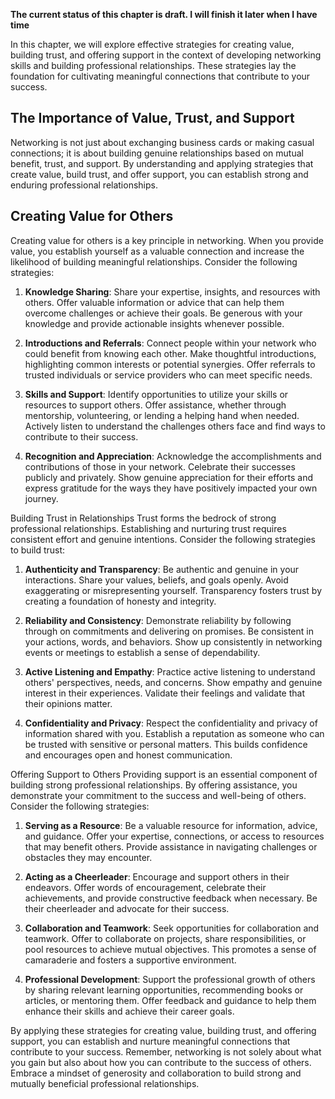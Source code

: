 **The current status of this chapter is draft. I will finish it later when I have time**

In this chapter, we will explore effective strategies for creating value, building trust, and offering support in the context of developing networking skills and building professional relationships. These strategies lay the foundation for cultivating meaningful connections that contribute to your success.

The Importance of Value, Trust, and Support
-------------------------------------------

Networking is not just about exchanging business cards or making casual connections; it is about building genuine relationships based on mutual benefit, trust, and support. By understanding and applying strategies that create value, build trust, and offer support, you can establish strong and enduring professional relationships.

Creating Value for Others
-------------------------

Creating value for others is a key principle in networking. When you provide value, you establish yourself as a valuable connection and increase the likelihood of building meaningful relationships. Consider the following strategies:

1. **Knowledge Sharing**: Share your expertise, insights, and resources with others. Offer valuable information or advice that can help them overcome challenges or achieve their goals. Be generous with your knowledge and provide actionable insights whenever possible.

2. **Introductions and Referrals**: Connect people within your network who could benefit from knowing each other. Make thoughtful introductions, highlighting common interests or potential synergies. Offer referrals to trusted individuals or service providers who can meet specific needs.

3. **Skills and Support**: Identify opportunities to utilize your skills or resources to support others. Offer assistance, whether through mentorship, volunteering, or lending a helping hand when needed. Actively listen to understand the challenges others face and find ways to contribute to their success.

4. **Recognition and Appreciation**: Acknowledge the accomplishments and contributions of those in your network. Celebrate their successes publicly and privately. Show genuine appreciation for their efforts and express gratitude for the ways they have positively impacted your own journey.

Building Trust in Relationships Trust forms the bedrock of strong professional relationships. Establishing and nurturing trust requires consistent effort and genuine intentions. Consider the following strategies to build trust:

1. **Authenticity and Transparency**: Be authentic and genuine in your interactions. Share your values, beliefs, and goals openly. Avoid exaggerating or misrepresenting yourself. Transparency fosters trust by creating a foundation of honesty and integrity.

2. **Reliability and Consistency**: Demonstrate reliability by following through on commitments and delivering on promises. Be consistent in your actions, words, and behaviors. Show up consistently in networking events or meetings to establish a sense of dependability.

3. **Active Listening and Empathy**: Practice active listening to understand others' perspectives, needs, and concerns. Show empathy and genuine interest in their experiences. Validate their feelings and validate that their opinions matter.

4. **Confidentiality and Privacy**: Respect the confidentiality and privacy of information shared with you. Establish a reputation as someone who can be trusted with sensitive or personal matters. This builds confidence and encourages open and honest communication.

Offering Support to Others Providing support is an essential component of building strong professional relationships. By offering assistance, you demonstrate your commitment to the success and well-being of others. Consider the following strategies:

1. **Serving as a Resource**: Be a valuable resource for information, advice, and guidance. Offer your expertise, connections, or access to resources that may benefit others. Provide assistance in navigating challenges or obstacles they may encounter.

2. **Acting as a Cheerleader**: Encourage and support others in their endeavors. Offer words of encouragement, celebrate their achievements, and provide constructive feedback when necessary. Be their cheerleader and advocate for their success.

3. **Collaboration and Teamwork**: Seek opportunities for collaboration and teamwork. Offer to collaborate on projects, share responsibilities, or pool resources to achieve mutual objectives. This promotes a sense of camaraderie and fosters a supportive environment.

4. **Professional Development**: Support the professional growth of others by sharing relevant learning opportunities, recommending books or articles, or mentoring them. Offer feedback and guidance to help them enhance their skills and achieve their career goals.

By applying these strategies for creating value, building trust, and offering support, you can establish and nurture meaningful connections that contribute to your success. Remember, networking is not solely about what you gain but also about how you can contribute to the success of others. Embrace a mindset of generosity and collaboration to build strong and mutually beneficial professional relationships.

